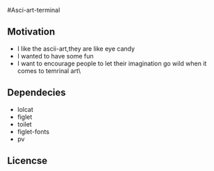 #Asci-art-terminal

## Motivation
* I like the ascii-art,they are like eye candy
* I wanted to have some fun 
* I want to encourage people to let their imagination go wild when it comes to temrinal art\

## Dependecies
* lolcat 
* figlet
* toilet 
* figlet-fonts
* pv 


## Licencse 

